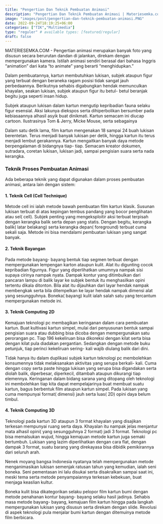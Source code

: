 ```yaml
---
title: "Pengertian Dan Teknik Pembuatan Animasi"
description: "Pengertian Dan Teknik Pembuatan Animasi | Materiesemka.com"
image: "images/post/pengertian-dan-teknik-pembuatan-animasi.PNG"
date: 2022-09-24T18:19:25+06:00
categories: ["TIK","Multimedia"]
type: "reguler" # available types: [featured/regular]
draft: false
---
```


MATERIESEMKA.COM - Pengertian animasi merupakan banyak foto yang disusun secara berurutan dandan di jalankan, direkam dengan mempergunakan kamera. Istilah animasi sendiri berasal dari bahasa Inggris “animation” dari kata “to animate” yang berarti “menghidupkan.”

Dalam pembuatannya, kartun membutuhkan lukisan, subjek ataupun figur yang terbuat dengan beraneka ragam posisi tidak sangat jauh perbedaannya. Berikutnya sehabis digabungkan hendak memunculkan khayalan, seakan lukisan, subjek ataupun figur itu betul- betul beranjak begitu juga seperti insan hidup.

Subjek ataupun lukisan dalam kartun mengutip kepribadian fauna selaku figur esensial. Aksi lakunya diekspos serta dihiperbolikan bersumber pada kebiasaannya alhasil asyik buat dinikmati. Kartun semacam ini diucap cartoon. Ilustrasinya Tom & Jerry, Micke Mouse, serta sebagainya

Dalam satu detik lama, film kartun mengenakan 18 sampai 24 buah lukisan berentetan. Terus menjadi banyak lukisan per detik, hingga kartun itu terus menjadi lembut gerakannya. Kartun mengaitkan banyak daya metode berpengalaman di bidangnya tiap- tiap. Semacam kreator dokumen, sutradara, coretan lukisan, lukisan jadi, sampai pengisian suara serta nada kerangka. 

### Teknik Proses Pembuatan Animasi

Ada beberapa teknik yang dapat digunakan dalam proses pembuatan animasi, antara lain dengan sistem:

#### 1. Teknik Cell (Cell Technique)

Metode cell ini ialah metode bawah pembuatan film kartun klasik. Susunan lukisan terbuat di atas kepingan tembus pandang yang bocor penglihatan atau sel( cell). Subjek penting yang mengeksploitir aksi terbuat terpisah dengan kerangka balik serta depan yang statis. Dengan begitu, kerangka balik( latar belakang) serta kerangka depan( foreground) terbuat cuma sekali saja. Metode ini bisa mendalami pembuatan lukisan yang sangat banyak.

#### 2. Teknik Bayangan

Pada metode bayang- bayang bentuk tiap segmen terbuat dengan mempergunakan lempengan karton ataupun kulit. Alat itu digunting cocok kepribadian figurnya. Figur yang diperlihatkan umumnya nampak sisi supaya cirinya nampak nyata. Dampak kontur yang ditimbulkan dari pancaran lampu di balik layar ke subjek bentuk itu menghasilkan opini tertentu dikala ditonton. Bila alat itu dijauhkan dari layar hendak nampak membengkak serta bila ditempelkan ke layar hendak nampak dimensi alat yang sesungguhnya. Boneka( bayang) kulit ialah salah satu yang tercantum mempergunakan metode ini.

#### 3. Teknik Computing 2D

Kemajuan teknologi pc membagikan keringanan dalam cara pembuatan kartun. Buat kultivasi kartun simpel, mulai dari penyusunan bentuk sampai pengisian suara atau dubbing bisa dicoba dengan mempergunakan satu perorangan pc. Tiap 196 kekeliruan bisa dikoreksi dengan kilat serta bisa dengan kilat pula diadakan pergantian. Sedangkan dengan metode buku petunjuk, tiap perinci kekeliruan sering- kali wajib diulang balik dari dini.

Tidak hanya itu dalam duplikasi subjek kartun teknologi pc membolehkan konsumennya tidak melaksanakan aktivitas yang serupa berkali- kali. Cuma dengan copy serta paste hingga lukisan yang serupa bisa digandakan serta diolah balik, diperbesar, diperkecil, ditambah ataupun dikurangi tiap elemennya. Keringanan dalam bidang sarana yang ditopang oleh teknologi ini membolehkan tiap kita dapat mempelajarinya buat membuat suatu kartun, bagus berbentuk film ataupun kartun simpel. Pada lukisan yang cuma mempunyai format( dimensi) jauh serta luas( 2D) opini daya belum timbul.

#### 4. Teknik Computing 3D

Teknologi pada kartun 3D ataupun 3 format khayalan yang disajikan terkesan mempunyai ruang serta daya. Khayalan itu nampak jelas menjantur mata alhasil opini( yang sesungguhnya 2 format) jadi 3 format. Teknologi pc bisa memalsukan wujud, hingga kemajuan metode kartun juga semaki bertumbuh. Lukisan yang lazim diperlihatkan dengan cara flat, dengan dampak 3 format, suatu barang yang direkayasa bisa dibidik pemikirannya dari seluruh arah.

Nenek moyang bangsa Indonesia nyatanya telah mempergunakan metode menganimasikan lukisan semenjak ratusan tahun yang kemudian, ialah seni boneka. Seni pementasan ini lalu disukai serta disakralkan sampai saat ini, meski tema serta metode penyampaiannya terkesan kebekuan, buat menjaga keaslian kultur.

Boneka kulit bisa dikategorikan selaku pelopor film kartun bumi dengan metode penahanan kontur bayang- bayang selaku hasil jadinya. Sehabis masa metode bayang- bayang, kemajuan film kartun hingga pada langkah mempergunakan lukisan yang disusun serta direkam dengan slide. Revolusi di aspek teknologi pula menjalar bumi kartun dengan ditemuinya metode film berbicara. 